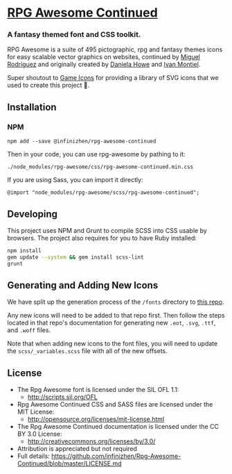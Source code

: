 # [RPG Awesome Continued](http://nagoshiashumari.github.io/Rpg-Awesome/)
### A fantasy themed font and CSS toolkit.

RPG Awesome is a suite of 495 pictographic, rpg and fantasy themes icons for easy scalable vector graphics on websites, continued by [Miguel Rodríguez](https://github.com/Infinizhen) and originally created by [Daniela Howe](https://github.com/nagoshiashumari) and [Ivan Montiel](http://github.com/idmontie).

Super shoutout to [Game Icons](https://game-icons.net/) for providing a library of SVG icons that we used to create this project 🎉.

## Installation

### NPM

```
npm add --save @infinizhen/rpg-awesome-continued
```

Then in your code, you can use rpg-awesome by pathing to it:

```
./node_modules/rpg-awesome/css/rpg-awesome-continued.min.css
```

If you are using Sass, you can import it directly:

```
@import "node_modules/rpg-awesome/scss/rpg-awesome-continued";
```

## Developing

This project uses NPM and Grunt to compile SCSS into CSS usable by browsers.
The project also requires for you to have Ruby installed:

```sh
npm install
gem update --system && gem install scss-lint
grunt
```

## Generating and Adding New Icons

We have split up the generation process of the `/fonts` directory to
[this repo](https://github.com/nagoshiashumari/rpg-awesome-raw).

Any new icons will need to be added to that repo first. Then follow the steps located in that repo's documentation for generating new `.eot`, `.svg`, `.ttf`, and `.woff` files.

Note that when adding new icons to the font files, you will need to update the `scss/_variables.scss` file with all of the new offsets.


## License
- The Rpg Awesome font is licensed under the SIL OFL 1.1:
  - http://scripts.sil.org/OFL
- Rpg Awesome Continued CSS and SASS files are licensed under the MIT License:
  - http://opensource.org/licenses/mit-license.html
- The Rpg Awesome Continued documentation is licensed under the CC BY 3.0 License:
  - http://creativecommons.org/licenses/by/3.0/
- Attribution is appreciated but not required
- Full details: https://github.com/infinizhen/Rpg-Awesome-Continued/blob/master/LICENSE.md
